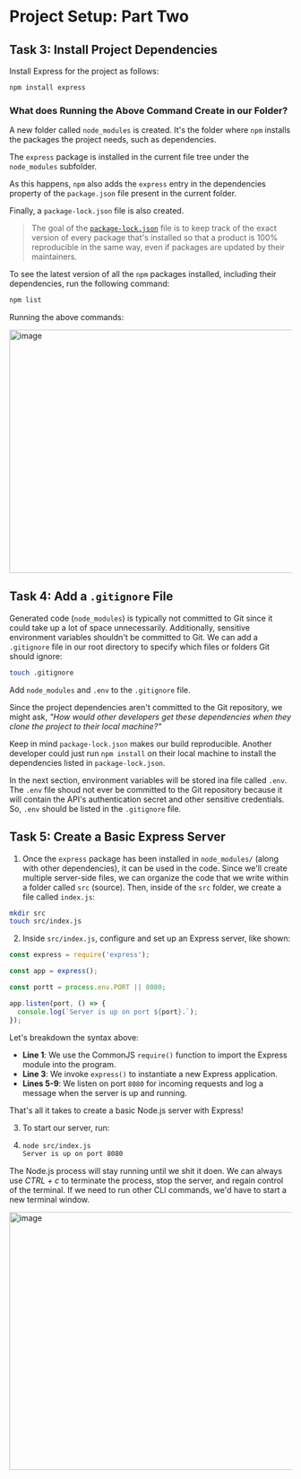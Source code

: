 # Project Setup: Part Two

## Task 3: Install Project Dependencies

Install Express for the project as follows:

```bash
npm install express
```

### What does Running the Above Command Create in our Folder?

A new folder called `node_modules` is created. It's the folder where `npm` installs the packages the project needs, such as dependencies.

The `express` package is installed in the current file tree under the `node_modules` subfolder.

As this happens, `npm` also adds the `express` entry in the dependencies property of the `package.json` file present in the current folder.

Finally, a `package-lock.json` file is also created.

  > The goal of the [`package-lock.json`](https://docs.npmjs.com/cli/v8/configuring-npm/package-json) file is to keep track of the exact version of every package that's installed so that a product is 100% reproducible in the same way, even if packages are updated by their maintainers.

To see the latest version of all the `npm` packages installed, including their dependencies, run the following command:

```bash
npm list
```

Running the above commands:

<img width="939" height="434" alt="image" src="https://github.com/user-attachments/assets/0ce1a0df-ba86-4a1e-943b-08176a59c2a3" />

## Task 4: Add a `.gitignore` File

Generated code (`node_modules`) is typically not committed to Git since it could take up a lot of space unnecessarily. Additionally, sensitive environment variables shouldn't be committed to Git. We can add a `.gitignore` file in our root directory to specify which files or folders Git should ignore:

```bash
touch .gitignore
```

Add `node_modules` and `.env` to the `.gitignore` file.

Since the project dependencies aren't committed to the Git repository, we might ask, _"How would other developers get these dependencies when they clone the project to their local machine?"_

Keep in mind `package-lock.json` makes our build reproducible. Another developer could just run `npm install` on their local machine to install the dependencies listed in `package-lock.json`.

In the next section, environment variables will be stored ina  file called `.env`. The `.env` file shoud not ever be committed to the Git repository because it will contain the API's authentication secret and other sensitive credentials. So, `.env` should be listed in the `.gitignore` file.

## Task 5: Create a Basic Express Server

1. Once the `express` package has been installed in `node_modules/` (along with other dependencies), it can be used in the code. Since we'll create multiple server-side files, we can organize the code that we write within a folder called `src` (source). Then, inside of the `src` folder, we create a file called `index.js`:

```bash
mkdir src
touch src/index.js
```

2. Inside `src/index.js`, configure and set up an Express server, like shown:

```js
const express = require('express');

const app = express();

const portt = process.env.PORT || 8080;

app.listen(port, () => {
  console.log(`Server is up on port ${port}.`);
});
```

Let's breakdown the syntax above:
   - **Line 1**: We use the CommonJS `require()` function to import the Express module into the program.
   - **Line 3**: We invoke `express()` to instantiate a new Express application.
   - **Lines 5-9**: We listen on port `8080` for incoming requests and log a message when the server is up and running.

That's all it takes to create a basic Node.js server with Express!

3. To start our server, run:

4. ```bash
   node src/index.js
   Server is up on port 8080
   ```

The Node.js process will stay running until we shit it doen. We can always use _CTRL + c_ to terminate the process, stop the server, and regain control of the terminal. If we need to run other CLI commands, we'd have to start a new terminal window.

<img width="936" height="460" alt="image" src="https://github.com/user-attachments/assets/d052d69f-9cee-4fdd-94c3-5b684f01dba2" />

